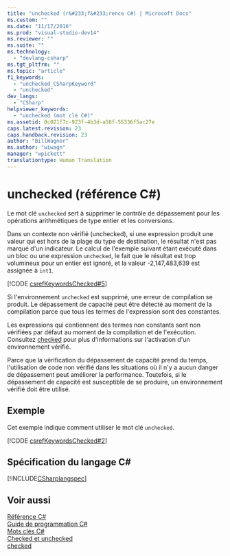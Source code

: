```yaml
---
title: "unchecked (r&#233;f&#233;rence C#) | Microsoft Docs"
ms.custom: ""
ms.date: "11/17/2016"
ms.prod: "visual-studio-dev14"
ms.reviewer: ""
ms.suite: ""
ms.technology: 
  - "devlang-csharp"
ms.tgt_pltfrm: ""
ms.topic: "article"
f1_keywords: 
  - "unchecked_CSharpKeyword"
  - "unchecked"
dev_langs: 
  - "CSharp"
helpviewer_keywords: 
  - "unchecked (mot clé C#)"
ms.assetid: 0c021f7c-923f-4b3d-a58f-55336f5ac27e
caps.latest.revision: 23
caps.handback.revision: 23
author: "BillWagner"
ms.author: "wiwagn"
manager: "wpickett"
translationtype: Human Translation
---
```

# unchecked (r&#233;f&#233;rence C#)
Le mot clé `unchecked` sert à supprimer le contrôle de dépassement pour les opérations arithmétiques de type entier et les conversions.  
  
 Dans un contexte non vérifié \(unchecked\), si une expression produit une valeur qui est hors de la plage du type de destination, le résultat n'est pas marqué d'un indicateur.  Le calcul de l'exemple suivant étant exécuté dans un bloc ou une expression `unchecked`, le fait que le résultat est trop volumineux pour un entier est ignoré, et la valeur \-2,147,483,639 est assignée à `int1`.  
  
 [!CODE [csrefKeywordsChecked#5](../CodeSnippet/VS_Snippets_VBCSharp/csrefKeywordsChecked#5)]  
  
 Si l'environnement `unchecked` est supprimé, une erreur de compilation se produit.  Le dépassement de capacité peut être détecté au moment de la compilation parce que tous les termes de l'expression sont des constantes.  
  
 Les expressions qui contiennent des termes non constants sont non vérifiées par défaut au moment de la compilation et de l'exécution.  Consultez [checked](../../../csharp/language-reference/keywords/checked.md) pour plus d'informations sur l'activation d'un environnement vérifié.  
  
 Parce que la vérification du dépassement de capacité prend du temps, l'utilisation de code non vérifié dans les situations où il n'y a aucun danger de dépassement peut améliorer la performance.  Toutefois, si le dépassement de capacité est susceptible de se produire, un environnement vérifié doit être utilisé.  
  
## Exemple  
 Cet exemple indique comment utiliser le mot clé `unchecked`.  
  
 [!CODE [csrefKeywordsChecked#2](../CodeSnippet/VS_Snippets_VBCSharp/csrefKeywordsChecked#2)]  
  
## Spécification du langage C\#  
 [!INCLUDE[CSharplangspec](../../../csharp/language-reference/keywords/includes/csharplangspec_md.md)]  
  
## Voir aussi  
 [Référence C\#](../../../csharp/language-reference/index.md)   
 [Guide de programmation C\#](../../../csharp/programming-guide/index.md)   
 [Mots clés C\#](../../../csharp/language-reference/keywords/index.md)   
 [Checked et unchecked](../../../csharp/language-reference/keywords/checked-and-unchecked.md)   
 [checked](../../../csharp/language-reference/keywords/checked.md)